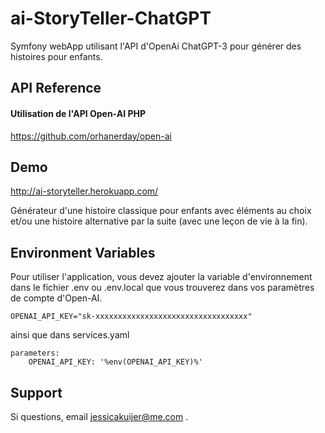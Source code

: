 
# ai-StoryTeller-ChatGPT

Symfony webApp utilisant l'API d'OpenAi ChatGPT-3 pour générer des histoires pour enfants.




## API Reference

#### Utilisation de l'API Open-AI PHP

  https://github.com/orhanerday/open-ai

## Demo

http://ai-storyteller.herokuapp.com/
  
Générateur d'une histoire classique pour enfants avec éléments au choix et/ou une histoire alternative par la suite (avec une leçon de vie à la fin).


## Environment Variables

Pour utiliser l'application, vous devez ajouter la variable d'environnement dans le fichier .env ou .env.local que vous trouverez dans vos paramètres de compte d'Open-AI.

`OPENAI_API_KEY="sk-xxxxxxxxxxxxxxxxxxxxxxxxxxxxxxxxxx"`

ainsi que dans services.yaml
```
parameters:
    OPENAI_API_KEY: '%env(OPENAI_API_KEY)%'
```


## Support

Si questions, email jessicakuijer@me.com .


